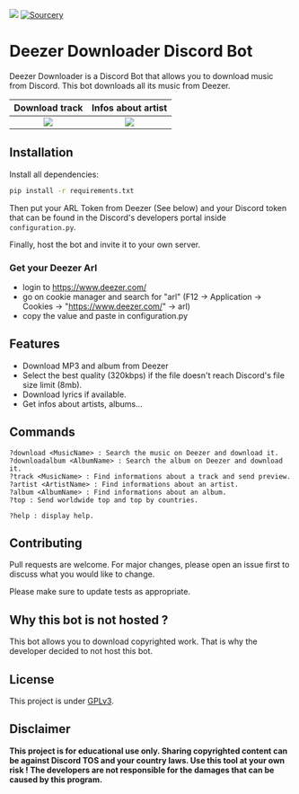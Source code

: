 ![](https://img.shields.io/github/repo-size/Darkempire78/DeezerDownloader-Discord-Bot) [![Sourcery](https://img.shields.io/badge/Sourcery-enabled-brightgreen)](https://sourcery.ai)

# Deezer Downloader Discord Bot

Deezer Downloader is a Discord Bot that allows you to download music from Discord. This bot downloads all its music from Deezer.

Download track            |  Infos about artist
:-------------------------:|:-------------------------:
![](https://github.com/Darkempire78/DeezerDownloader-Discord-Bot/blob/master/Capture1.PNG)  |  ![](https://github.com/Darkempire78/DeezerDownloader-Discord-Bot/blob/master/Capture2.PNG)


## Installation

Install all dependencies:

```bash
pip install -r requirements.txt
```
Then put your ARL Token from Deezer (See below) and your Discord token that can be found in
the Discord's developers portal inside `configuration.py`.

Finally, host the bot and invite it to your own server.

### Get your Deezer Arl

- login to https://www.deezer.com/
- go on cookie manager and search for "arl" (F12 -> Application -> Cookies -> "https://www.deezer.com/" -> arl)
- copy the value and paste in configuration.py

## Features

* Download MP3 and album from Deezer
* Select the best quality (320kbps) if the file doesn't reach Discord's file size limit (8mb).
* Download lyrics if available.
* Get infos about artists, albums...

## Commands

```
?download <MusicName> : Search the music on Deezer and download it.
?downloadalbum <AlbumName> : Search the album on Deezer and download it.
?track <MusicName> : Find informations about a track and send preview.
?artist <ArtistName> : Find informations about an artist.
?album <AlbumName> : Find informations about an album.
?top : Send worldwide top and top by countries.

?help : display help.
```

## Contributing
Pull requests are welcome. For major changes, please open an issue first to discuss what you would like to change.

Please make sure to update tests as appropriate.

## Why this bot is not hosted ?

This bot allows you to download copyrighted work. That is why the developer decided to not host this bot.

## License

This project is under [GPLv3](https://github.com/Darkempire78/DeezerDownloader-Discord-Bot/blob/master/LICENSE).

## Disclaimer

**This project is for educational use only. Sharing copyrighted content can be against Discord TOS and your country laws. Use this tool at your own risk ! 
The developers are not responsible for the damages that can be caused by this program.**
